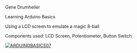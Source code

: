 Gene Drumheller

Learning Arduino Basics

Using a LCD screen to emulate a magic 8-ball

Components used: LCD Screen, Potentiometer, Button Switch


[![ARDUINOBASICS07](https://img.youtube.com/vi/4CBxyXWQ91I/0.jpg)](https://www.youtube.com/watch?v=4CBxyXWQ91I)

